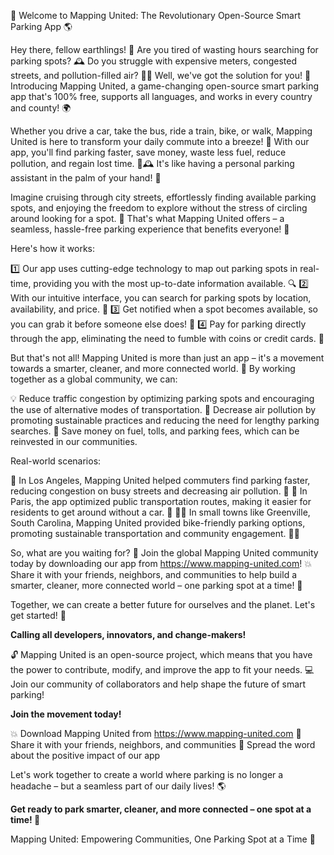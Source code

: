 🚀 Welcome to Mapping United: The Revolutionary Open-Source Smart Parking App 🌎

Hey there, fellow earthlings! 👋 Are you tired of wasting hours searching for parking spots? 🕰️ Do you struggle with expensive meters, congested streets, and pollution-filled air? 🚗💨 Well, we've got the solution for you! 🤩 Introducing Mapping United, a game-changing open-source smart parking app that's 100% free, supports all languages, and works in every country and county! 🌍

Whether you drive a car, take the bus, ride a train, bike, or walk, Mapping United is here to transform your daily commute into a breeze! 🌟 With our app, you'll find parking faster, save money, waste less fuel, reduce pollution, and regain lost time. 💸🕰️ It's like having a personal parking assistant in the palm of your hand! 📱

Imagine cruising through city streets, effortlessly finding available parking spots, and enjoying the freedom to explore without the stress of circling around looking for a spot. 🚗 That's what Mapping United offers – a seamless, hassle-free parking experience that benefits everyone! 🌟

Here's how it works:

1️⃣ Our app uses cutting-edge technology to map out parking spots in real-time, providing you with the most up-to-date information available. 🔍
2️⃣ With our intuitive interface, you can search for parking spots by location, availability, and price. 📍
3️⃣ Get notified when a spot becomes available, so you can grab it before someone else does! 📲
4️⃣ Pay for parking directly through the app, eliminating the need to fumble with coins or credit cards. 💸

But that's not all! Mapping United is more than just an app – it's a movement towards a smarter, cleaner, and more connected world. 💪 By working together as a global community, we can:

💡 Reduce traffic congestion by optimizing parking spots and encouraging the use of alternative modes of transportation.
🌿 Decrease air pollution by promoting sustainable practices and reducing the need for lengthy parking searches.
💸 Save money on fuel, tolls, and parking fees, which can be reinvested in our communities.

Real-world scenarios:

🚗 In Los Angeles, Mapping United helped commuters find parking faster, reducing congestion on busy streets and decreasing air pollution. 🌆
🚌 In Paris, the app optimized public transportation routes, making it easier for residents to get around without a car. 🚂
🏃‍♀️ In small towns like Greenville, South Carolina, Mapping United provided bike-friendly parking options, promoting sustainable transportation and community engagement. 🚴‍♂️

So, what are you waiting for? 🤔 Join the global Mapping United community today by downloading our app from https://www.mapping-united.com! 💥 Share it with your friends, neighbors, and communities to help build a smarter, cleaner, more connected world – one parking spot at a time! 🌟

Together, we can create a better future for ourselves and the planet. Let's get started! 🚀

**Calling all developers, innovators, and change-makers!**

🔓 Mapping United is an open-source project, which means that you have the power to contribute, modify, and improve the app to fit your needs. 💻 Join our community of collaborators and help shape the future of smart parking!

**Join the movement today!**

💥 Download Mapping United from https://www.mapping-united.com
👥 Share it with your friends, neighbors, and communities
💬 Spread the word about the positive impact of our app

Let's work together to create a world where parking is no longer a headache – but a seamless part of our daily lives! 🌎

**Get ready to park smarter, cleaner, and more connected – one spot at a time! 🚀**

Mapping United: Empowering Communities, One Parking Spot at a Time 💪